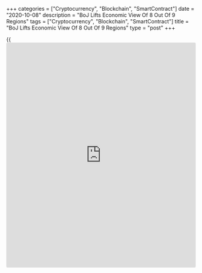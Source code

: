+++
categories = ["Cryptocurrency", "Blockchain", "SmartContract"]
date = "2020-10-08"
description = "BoJ Lifts Economic View Of 8 Out Of 9 Regions"
tags = ["Cryptocurrency", "Blockchain", "SmartContract"]
title = "BoJ Lifts Economic View Of 8 Out Of 9 Regions"
type = "post"
+++

{{<iframe id="large-banner" src="https://www.bounty.group/#slide=13.0" width="100%" height="600" scrolling="no" style="border: 0px solid rgb(216, 221, 230); border-radius: 3px;">}}

The Bank of Japan upgraded the economic assessment of eight out of nine
regions after downgrading all regions for two straight times.

According to the latest quarterly Regional Economic Report, released on
Thursday, many regions noted that their [economy][1] had been in a
severe situation due to the impact of the coronavirus pandemic but said
it had started to pick up or shown signs of a pick-up, with economic
activity resuming gradually.

The bank lifted its view on Hokkaido, Tohoku, Hokuriku, Kanto-
Koshinetsu, Tokai, Kinki, Chugoku and Kyushu- Okinawa.

Meanwhile, the assessment of Shikoku was left unchanged, saying the
economy has continued to be weak due to the impact of Covid-19.

For comments and feedback [contact](https://www.playgroundfx.com/contact/): editorial@rtt[news](https://www.letsplayfx.com/blog/forex-news-website/).com

[Economic News][1]

 **What parts of the world are seeing the best (and worst) economic
performances lately? Click[here][2] to check out our [Econ Scorecard][2]
and find out! See up-to-the-moment [ranking](https://www.playgroundfx.com/blog/crypto-exchange-ranking/)s for the best and worst
performers in [GDP][2], [unemployment rate][3], [inflation][4] and much
more.**

   1. www.rtt[news](https://www.letsplayfx.com/blog/forex-news-website/).com/Content/EconomicNews.aspx
   2. www.rtt[news](https://www.letsplayfx.com/blog/forex-news-website/).com/economic-scorecard/world-rank/GDP/highest-performance.aspx
   3. www.rtt[news](https://www.letsplayfx.com/blog/forex-news-website/).com/economic-scorecard/world-rank/unemployment-rate/lowest-performance.aspx
   4. www.rtt[news](https://www.letsplayfx.com/blog/forex-news-website/).com/economic-scorecard/world-rank/CPI/highest-performance.aspx